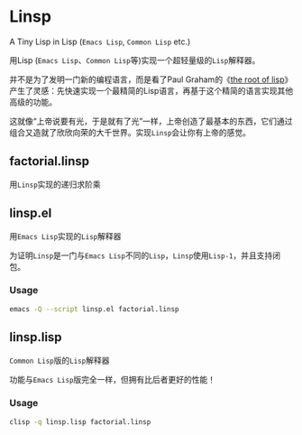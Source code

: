 # Linsp

A Tiny Lisp in Lisp (`Emacs Lisp`, `Common Lisp` etc.)

用Lisp (`Emacs Lisp`、`Common Lisp`等)实现一个超轻量级的`Lisp`解释器。

并不是为了发明一门新的编程语言，而是看了Paul Graham的《[the root of lisp](http://www.paulgraham.com/rootsoflisp.html)》产生了灵感：先快速实现一个最精简的Lisp语言，再基于这个精简的语言实现其他高级的功能。

这就像“上帝说要有光，于是就有了光”一样，上帝创造了最基本的东西，它们通过组合又造就了欣欣向荣的大千世界。实现`Linsp`会让你有上帝的感觉。

## factorial.linsp

用`Linsp`实现的递归求阶乘

## linsp.el

用`Emacs Lisp`实现的`Lisp`解释器

为证明`Linsp`是一门与`Emacs Lisp`不同的`Lisp`，`Linsp`使用`Lisp-1`，并且支持闭包。

### Usage

```sh
emacs -Q --script linsp.el factorial.linsp
```

## linsp.lisp

`Common Lisp`版的`Lisp`解释器

功能与`Emacs Lisp`版完全一样，但拥有比后者更好的性能！

### Usage

```sh
clisp -q linsp.lisp factorial.linsp
```
